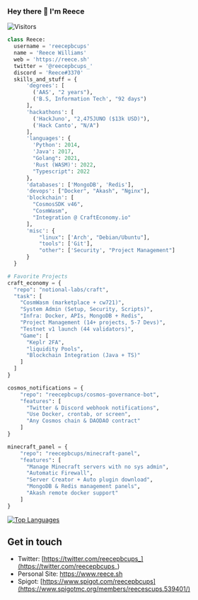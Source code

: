 ### Hey there 👋 I'm Reece
<!-- ![](https://raw.githubusercontent.com/reece/rafnixg/master/header.jpeg) -->
![Visitors](https://visitor-badge.laobi.icu/badge?page_id=reecepbcups)

```python
class Reece:
  username = 'reecepbcups'
  name = 'Reece Williams'
  web = 'https://reece.sh'
  twitter = '@reecepbcups_'
  discord = 'Reece#3370'
  skills_and_stuff = {
      'degrees': [
        ('AAS', "2 years"), 
        ('B.S, Information Tech', "92 days")
      ],
      'hackathons': [
        ('HackJuno', "2,475JUNO ($13k USD)"), 
        ('Hack Canto', "N/A")
      ],
      'languages': {
        'Python': 2014,
        'Java': 2017,
        "Golang": 2021,
        'Rust (WASM)': 2022, 
        "Typescript": 2022
      },
      'databases': ['MongoDB', 'Redis'],
      'devops': ["Docker", "Akash", "Nginx"],
      'blockchain': [
        "CosmosSDK v46", 
        "CosmWasm", 
        "Integration @ CraftEconomy.io"
      ],
      'misc': {
          "linux": ['Arch', "Debian/Ubuntu"],
          "tools": ['Git'],
          "other": ['Security', "Project Management"]
      }
  }

# Favorite Projects
craft_economy = {
  "repo": "notional-labs/craft",
  "task": [
    "CosmWasm (marketplace + cw721)",
    "System Admin (Setup, Security, Scripts)",
    "Infra: Docker, APIs, MongoDB + Redis",
    "Project Management (14+ projects, 5-7 Devs)",
    "Testnet v1 launch (44 validators)",
    "Game": [
      "Keplr 2FA",
      "liquidity Pools",
      "Blockchain Integration (Java + TS)"
    ]
  ]
}

cosmos_notifications = {
    "repo": "reecepbcups/cosmos-governance-bot",
    "features": [
      "Twitter & Discord webhook notifications",
      "Use Docker, crontab, or screen",
      "Any Cosmos chain & DAODAO contract"
    ]
}

minecraft_panel = {
    "repo": "reecepbcups/minecraft-panel",
    "features": [
      "Manage Minecraft servers with no sys admin",
      "Automatic Firewall",
      "Server Creator + Auto plugin download",
      "MongoDB & Redis management panels",
      "Akash remote docker support"
    ]
}

```

[![Top Languages](https://github-readme-stats.vercel.app/api/top-langs/?username=reecepbcups&layout=compact&theme=monokai)](https://github.com/anuraghazra/github-readme-stats)
 
## Get in touch
- Twitter: [https://twitter.com/reecepbcups_](https://twitter.com/reecepbcups_)
- Personal Site: https://www.reece.sh
- Spigot: [https://www.spigot.com/reecepbcups](https://www.spigotmc.org/members/reecescups.539401/)
